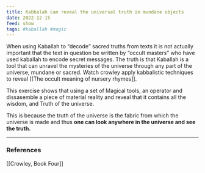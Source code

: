 ```yaml
---
title: Kabbalah can reveal the universal truth in mundane objects
date: 2022-12-15
feed: show
tags: #kaballah #magic 
---
```


When using Kaballah to “decode” sacred truths from texts it is not actually important that the text in question be written by “occult masters” who have used kaballah to encode secret messages. The truth is that Kaballah is a tool that can unravel the mysteries of the universe through any part of the universe, mundane or sacred. Watch crowley apply kabbalistic techniques to reveal [[The occult meaning of nursery rhymes]].

This exercise shows that using a set of Magical tools, an operator and dissasemble a piece of material reality and reveal that it contains all the wisdom, and Truth of the universe. 

This is because the truth of the universe is the fabric from which the universe is made and thus **one can look anywhere in the universe and see the truth.** 

___
### References
[[Crowley, Book Four]]

